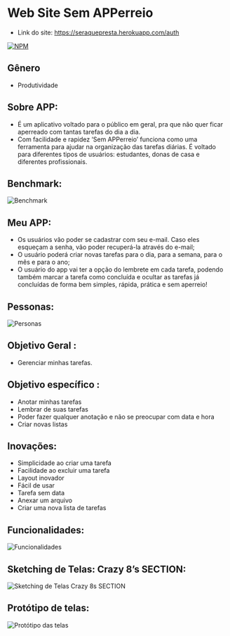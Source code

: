 # Web Site Sem APPerreio
- Link do site: https://seraquepresta.herokuapp.com/auth

[![NPM](https://img.shields.io/npm/l/react)](https://github.com/dfarneym/SemAPPerreio/blob/master/LICENCE)

## Gênero
- Produtividade

## Sobre APP:
- É um aplicativo voltado para o público em geral, pra que não quer ficar aperreado com tantas tarefas do dia a dia.
- Com facilidade e rapidez  ‘Sem APPerreio’ funciona como uma ferramenta para ajudar na organização das tarefas diárias. É voltado para diferentes tipos de usuários: estudantes,   donas de casa e diferentes profissionais.

## Benchmark:
![Benchmark](https://user-images.githubusercontent.com/53848638/95905218-f2713080-0d6e-11eb-841c-a3bf9a6a2b9a.PNG)

## Meu APP:
- Os usuários vão poder se cadastrar com seu e-mail. Caso eles esqueçam a senha, vão poder recuperá-la através do e-mail;
- O usuário poderá criar novas tarefas para o dia, para a semana, para o mês e para o ano; 
- O usuário do app vai ter a opção  do lembrete em cada tarefa, podendo também marcar a tarefa como concluída e ocultar as tarefas já concluídas de forma bem simples, rápida,  prática  e sem aperreio!

## Pessonas:
![Personas](https://user-images.githubusercontent.com/53848638/95907707-56e1bf00-0d72-11eb-8178-745502520157.PNG)

## Objetivo Geral :
- Gerenciar minhas tarefas.

## Objetivo específico :
- Anotar minhas tarefas
- Lembrar de suas tarefas 
- Poder fazer qualquer anotação e não se preocupar com data e hora
- Criar novas listas

## Inovações:
- Simplicidade ao criar uma tarefa
- Facilidade ao excluir uma tarefa
- Layout inovador 
- Fácil de usar
- Tarefa sem data
- Anexar um arquivo
- Criar uma nova lista de tarefas

## Funcionalidades:
![Funcionalidades](https://user-images.githubusercontent.com/53848638/95905477-4aa83280-0d6f-11eb-852e-91f8f31d3217.PNG)

## Sketching de Telas: Crazy 8’s SECTION:
![Sketching de Telas Crazy 8s SECTION](https://user-images.githubusercontent.com/53848638/95907448-f2266480-0d71-11eb-94f7-77f5cba3510c.PNG)

## Protótipo de telas:
![Protótipo das telas](https://user-images.githubusercontent.com/53848638/95907634-37e32d00-0d72-11eb-8fb8-b7d1278b155f.PNG)

